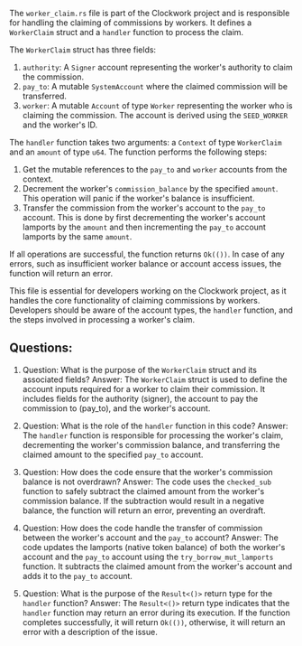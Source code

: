 The `worker_claim.rs` file is part of the Clockwork project and is responsible for handling the claiming of commissions by workers. It defines a `WorkerClaim` struct and a `handler` function to process the claim.

The `WorkerClaim` struct has three fields:

1. `authority`: A `Signer` account representing the worker's authority to claim the commission.
2. `pay_to`: A mutable `SystemAccount` where the claimed commission will be transferred.
3. `worker`: A mutable `Account` of type `Worker` representing the worker who is claiming the commission. The account is derived using the `SEED_WORKER` and the worker's ID.

The `handler` function takes two arguments: a `Context` of type `WorkerClaim` and an `amount` of type `u64`. The function performs the following steps:

1. Get the mutable references to the `pay_to` and `worker` accounts from the context.
2. Decrement the worker's `commission_balance` by the specified `amount`. This operation will panic if the worker's balance is insufficient.
3. Transfer the commission from the worker's account to the `pay_to` account. This is done by first decrementing the worker's account lamports by the `amount` and then incrementing the `pay_to` account lamports by the same `amount`.

If all operations are successful, the function returns `Ok(())`. In case of any errors, such as insufficient worker balance or account access issues, the function will return an error.

This file is essential for developers working on the Clockwork project, as it handles the core functionality of claiming commissions by workers. Developers should be aware of the account types, the `handler` function, and the steps involved in processing a worker's claim.
## Questions: 
 1. Question: What is the purpose of the `WorkerClaim` struct and its associated fields?
   Answer: The `WorkerClaim` struct is used to define the account inputs required for a worker to claim their commission. It includes fields for the authority (signer), the account to pay the commission to (pay_to), and the worker's account.

2. Question: What is the role of the `handler` function in this code?
   Answer: The `handler` function is responsible for processing the worker's claim, decrementing the worker's commission balance, and transferring the claimed amount to the specified `pay_to` account.

3. Question: How does the code ensure that the worker's commission balance is not overdrawn?
   Answer: The code uses the `checked_sub` function to safely subtract the claimed amount from the worker's commission balance. If the subtraction would result in a negative balance, the function will return an error, preventing an overdraft.

4. Question: How does the code handle the transfer of commission between the worker's account and the `pay_to` account?
   Answer: The code updates the lamports (native token balance) of both the worker's account and the `pay_to` account using the `try_borrow_mut_lamports` function. It subtracts the claimed amount from the worker's account and adds it to the `pay_to` account.

5. Question: What is the purpose of the `Result<()>` return type for the `handler` function?
   Answer: The `Result<()>` return type indicates that the `handler` function may return an error during its execution. If the function completes successfully, it will return `Ok(())`, otherwise, it will return an error with a description of the issue.
    
